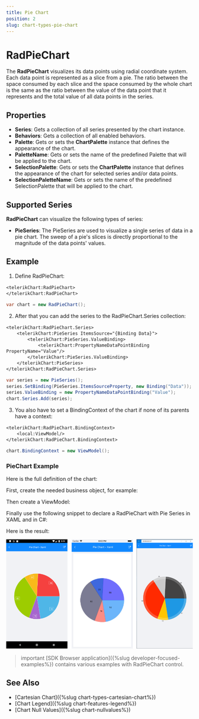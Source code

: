 ```yaml
---
title: Pie Chart
position: 2
slug: chart-types-pie-chart
---
```


# RadPieChart #

The **RadPieChart**  visualizes its data points using radial coordinate system. Each data point is represented as a slice from a pie. The ratio between the space consumed by each slice and the space consumed by the whole chart is the same as the ratio between the value of the data point that it represents and the total value of all data points in the series.

## Properties

* **Series**: Gets a collection of all series presented by the chart instance.
* **Behaviors**: Gets a collection of all enabled behaviors.
* **Palette**: Gets or sets the **ChartPalette** instance that defines the appearance of the chart.
* **PaletteName**: Gets or sets the name of the predefined Palette that will be applied to the chart.
* **SelectionPalette**: Gets or sets the **ChartPalette** instance that defines the appearance of the chart for selected series and/or data points.
* **SelectionPaletteName**: Gets or sets the name of the predefined SelectionPalette that will be applied to the chart.

## Supported Series ##

**RadPieChart** can visualize the following types of series:

- **PieSeries**: The PieSeries are used to visualize a single series of data in a pie chart. The sweep of a pie's slices is directly proportional to the magnitude of the data points' values.

## Example ##

1. Define RadPieChart:  
	
```XAML
<telerikChart:RadPieChart>
</telerikChart:RadPieChart>
```
```C#
var chart = new RadPieChart();
```

2. After that you can add the series to the RadPieChart.Series collection:

```XAML
<telerikChart:RadPieChart.Series>
	<telerikChart:PieSeries ItemsSource="{Binding Data}">
		<telerikChart:PieSeries.ValueBinding>
			<telerikChart:PropertyNameDataPointBinding PropertyName="Value"/>
		</telerikChart:PieSeries.ValueBinding>
	</telerikChart:PieSeries>
</telerikChart:RadPieChart.Series>
```
```C#
var series = new PieSeries();
series.SetBinding(PieSeries.ItemsSourceProperty, new Binding("Data"));
series.ValueBinding = new PropertyNameDataPointBinding("Value");
chart.Series.Add(series);
```

3. You also have to set a BindingContext of the chart if none of its parents have a context:
 
```XAML
<telerikChart:RadPieChart.BindingContext>
	<local:ViewModel/>
</telerikChart:RadPieChart.BindingContext>
```
```C#
chart.BindingContext = new ViewModel();
```

### PieChart Example

Here is the full definition of the chart:

First, create the needed business object, for example:

<snippet id='categorical-data-model'/>

Then create a ViewModel:

<snippet id='chart-series-view-model-1'/>

Finally use the following snippet to declare a RadPieChart with Pie Series in XAML and in C#:

<snippet id='chart-piechart-xaml'/>
<snippet id='chart-piechart-csharp'/>

Here is the result:

![Pie Chart](images/pie-chart-example.png)

>important [SDK Browser application]({%slug developer-focused-examples%}) contains various examples with RadPieChart control.

## See Also

- [Cartesian Chart]({%slug chart-types-cartesian-chart%})
- [Chart Legend]({%slug chart-features-legend%})
- [Chart Null Values]({%slug chart-nullvalues%})
